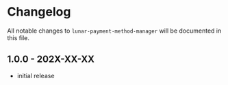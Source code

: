 # Changelog

All notable changes to `lunar-payment-method-manager` will be documented in this file.

## 1.0.0 - 202X-XX-XX

- initial release
